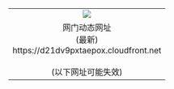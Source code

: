 ﻿<table>
  <tr></tr>
  <tr><td colspan=2 align=center><img src="https://d21dv9pxtaepox.cloudfront.net/Up/oGate.jpg" /></td></tr>
  <tr><td colspan=2 align=center>网门动态网址<br/>(最新)
<br>https://d21dv9pxtaepox.cloudfront.net
<br/><br/>(以下网址可能失效)
    </td>
  </tr>
</table>
